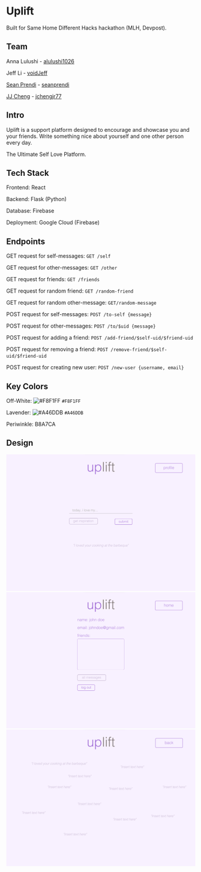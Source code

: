 # Uplift

Built for Same Home Different Hacks hackathon (MLH, Devpost).

## Team

Anna Lulushi - [alulushi1026](https://github.com/alulushi1026)

Jeff Li - [voidJeff](https://github.com/voidJeff)

[Sean Prendi](https://www.seanprendi.me/#/) - [seanprendi](https://github.com/seanprendi)

[JJ Cheng](https://jjcheng.me) - [jchengjr77](https://github.com/jchengjr77)

## Intro

Uplift is a support platform designed to encourage and showcase you and your friends. Write something nice about yourself and one other person every day.

The Ultimate Self Love Platform.

## Tech Stack

Frontend: React

Backend: Flask (Python)

Database: Firebase

Deployment: Google Cloud (Firebase)

## Endpoints

GET request for self-messages:
`GET /self`

GET request for other-messages:
`GET /other`

GET request for friends:
`GET /friends`

GET request for random friend:
`GET /random-friend`

GET request for random other-message:
`GET/random-message`

POST request for self-messages:
`POST /to-self {message}`

POST request for other-messages:
`POST /to/$uid {message}`

POST request for adding a friend:
`POST /add-friend/$self-uid/$friend-uid`

POST request for removing a friend:
`POST /remove-friend/$self-uid/$friend-uid`

POST request for creating new user:
`POST /new-user {username, email}`

## Key Colors

Off-White: ![#F8F1FF](https://placehold.it/15/F8F1FF/000000?text=+) `#F8F1FF`

Lavender: ![#A46DDB](https://placehold.it/15/A46DDB/000000?text=+) `#A46DDB`

Periwinkle: B8A7CA

## Design

![home](design/images/home.png)
![profile](design/images/profile.png)
![messages](design/images/messages.png)
